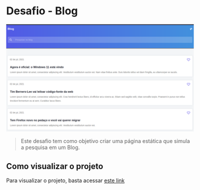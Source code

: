 # Desafio - Blog


<img src="Blog.png" alt="exemplo imagem">

> Este desafio tem como objetivo criar uma página estática que simula a pesquisa em um Blog. 

## Como visualizar o projeto

Para visualizar o projeto, basta acessar [este link](#) 


